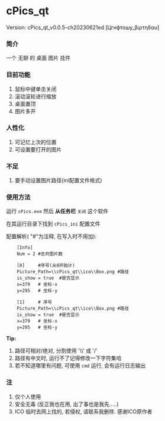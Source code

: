 # cPics_qt

Version: cPics_qt_v0.0.5-ch20230621ed [Цгнфтошу_βιρτηδαυ]

### 简介

一个 无聊 的 桌面 图片 挂件

### 目前功能

1. 鼠标中键单击关闭
2. 滚动滚轮进行缩放
3. 桌面置顶
4. 图片多开

### 人性化

1. 可记忆上次的位置
2. 可设置要打开的图片

### 不足

1. 要手动设置图片路径(ini配置文件格式)

### 使用方法

运行 `cPics.exe` 然后 **从任务栏** `关闭` 这个软件

在其运行目录下找到 `cPics_ini` 配置文件

配置解析( "#"为注释, 在写入时不用加):

```
    [Info]
    Num = 2 #总共图片数

    [0]     #序号(从0开始计)
    Picture_Path=\\cPics_qt\\ico\\Box.png #路径
    is_show = true  #是否显示
    x=379   # 坐标-x
    y=295   # 坐标-y
    
    [1]     # 序号
    Picture_Path=\\cPics_qt\\ico\\Box.png #路径
    is_show = true  #是否显示
    x=379   # 坐标-x
    y=295   # 坐标-y
```

**Tip:** 

1. 路径可相对/绝对, 分割使用 '\\\\' 或 '/'
2. 路径有中文时, 运行不了记得修改一下字符集哈
3. 若不知道哪里有问题, 可使用 `cmd` 运行, 会有运行日志输出


### 注

1. 仅个人使用
2. 安全无毒 (反正我也在用, 出了事也是我先.....)
3. ICO 临时去网上找的, 若侵权, 请联系我删除. 感谢ICO原作者
